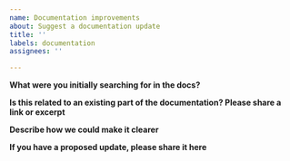 ```yaml
---
name: Documentation improvements
about: Suggest a documentation update
title: ''
labels: documentation
assignees: ''

---
```


**What were you initially searching for in the docs?**
<!-- Please help us understand how you looked for information that was either not available or unclear -->

**Is this related to an existing part of the documentation? Please share a link or excerpt**

**Describe how we could make it clearer**

**If you have a proposed update, please share it here**
